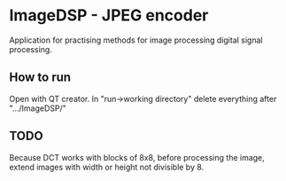 # ImageDSP - JPEG encoder
Application for practising methods for image processing digital signal processing.

## How to run
Open with QT creator.
In "run->working directory" delete everything after ".../ImageDSP/"

## TODO
Because DCT works with blocks of 8x8, before processing the image, extend images with width or height not divisible by 8. 
